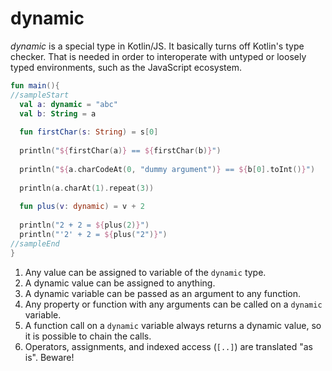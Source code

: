# dynamic

*dynamic* is a special type in Kotlin/JS. It basically turns off Kotlin's type checker.
That is needed in order  to interoperate with untyped or loosely typed environments, such 
as the JavaScript ecosystem.

<div class="language-kotlin" theme="idea" data-min-compiler-version="1.3" data-target-platform="js">

```kotlin
fun main(){
//sampleStart
  val a: dynamic = "abc"                                               // 1
  val b: String = a                                                    // 2
  
  fun firstChar(s: String) = s[0]
  
  println("${firstChar(a)} == ${firstChar(b)}")                        // 3
  
  println("${a.charCodeAt(0, "dummy argument")} == ${b[0].toInt()}")   // 4
  
  println(a.charAt(1).repeat(3))                                       // 5
  
  fun plus(v: dynamic) = v + 2
  
  println("2 + 2 = ${plus(2)}")                                        // 6
  println("'2' + 2 = ${plus("2")}")
//sampleEnd
}
```

</div>

1. Any value can be assigned to variable of the `dynamic` type.
2. A dynamic value can be assigned to anything.
3. A dynamic variable can be passed as an argument to any function.
4. Any property or function with any arguments can be called on a `dynamic` variable. 
5. A function call on a `dynamic` variable always returns a dynamic value, so it is possible to chain the calls.
6. Operators, assignments, and indexed access (`[..]`) are translated "as is". Beware!
